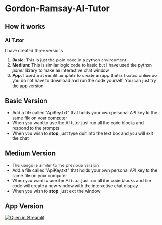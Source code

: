 # Gordon-Ramsay-AI-Tutor
## How it works
### AI Tutor 

I have created three versions 
1. **Basic**: This is just the plain code in a python environment
2. **Medium**: This is similar logic code to basic but I have used the python _panel_ library to make an interactive chat window
3. **App**: I used a streamlit template to create an app that is hosted online so you do not have to download and run the code yourself. You can just try the app version
   
## Basic Version
- Add a file called "ApiKey.txt" that holds your own personal API key to the same file on your computer
- When you want to use the AI tutor just run all the code blocks and respond to the prompts
- When you wish to **stop**, just type quit into the text box and you will exit the chat
  
## Medium Version
- The usage is similar to the previous version
- Add a file called "ApiKey.txt" that holds your own personal API key to the same file on your computer
- When you want to use the AI tutor just run all the code blocks and the code will create a new window with the interactive chat display
- When you wish to **stop**, just exit the window
  
## App Version 
[![Open in Streamlit](https://static.streamlit.io/badges/streamlit_badge_black_white.svg)](https://chatbot-8eqzu4tw5mc.streamlit.app/)
